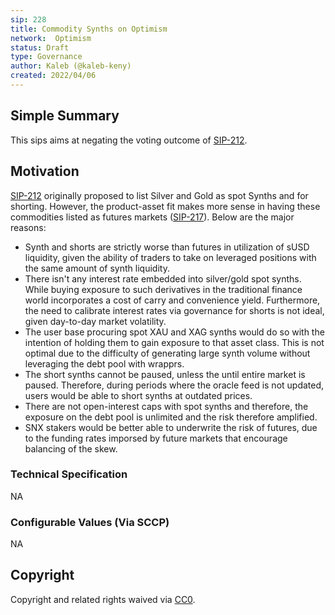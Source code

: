 ```yaml
---
sip: 228
title: Commodity Synths on Optimism
network:  Optimism 
status: Draft
type: Governance
author: Kaleb (@kaleb-keny)
created: 2022/04/06
---
```


## Simple Summary

<!--"If you can't explain it simply, you don't understand it well enough." Simply describe the outcome the proposed changes intends to achieve. This should be non-technical and accessible to a casual community member.-->

This sips aims at negating the voting outcome of [SIP-212](https://sips.synthetix.io/sips/sip-212/).

## Motivation

<!--This is where you explain the reasoning behind how you propose to solve the problem. Why did you propose to implement the change in this way, what were the considerations and trade-offs? The rationale fleshes out what motivated the design and why particular design decisions were made. It should describe alternate designs that were considered and related work. The rationale may also provide evidence of consensus within the community, and should discuss important objections or concerns raised during discussion.-->

[SIP-212](https://sips.synthetix.io/sips/sip-212/) originally proposed to list Silver and Gold as spot Synths and for shorting. However, the product-asset fit makes more sense in having these commodities listed as futures markets ([SIP-217](https://sips.synthetix.io/sips/sip-217/)). Below are the major reasons:
- Synth and shorts are strictly worse than futures in utilization of sUSD liquidity, given the ability of traders to take on leveraged positions with the same amount of synth liquidity.
- There isn't any interest rate embedded into silver/gold spot synths. While buying exposure to such derivatives in the traditional finance world incorporates a cost of carry and convenience yield. Furthermore, the need to calibrate interest rates via governance for shorts is not ideal, given day-to-day market volatility.
- The user base procuring spot XAU and XAG synths would do so with the intention of holding them to gain exposure to that asset class. This is not optimal due to the difficulty of generating large synth volume without leveraging the debt pool with wrapprs.
- The short synths cannot be paused, unless the until entire market is paused. Therefore, during periods where the oracle feed is not updated, users would be able to short synths at outdated prices.
- There are not open-interest caps with spot synths and therefore, the exposure on the debt pool is unlimited and the risk therefore amplified.
-  SNX stakers would be better able to underwrite the risk of futures, due to the funding rates imporsed by future markets that encourage balancing of the skew.


### Technical Specification

NA

### Configurable Values (Via SCCP)

NA


## Copyright

Copyright and related rights waived via [CC0](https://creativecommons.org/publicdomain/zero/1.0/).
